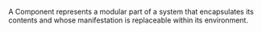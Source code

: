 A Component represents a modular part of a system that encapsulates its contents and whose manifestation is replaceable within its environment.  
